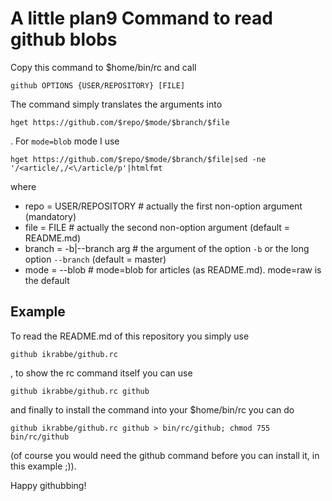 # A little plan9 Command to read github blobs

Copy this command to $home/bin/rc and call

	github OPTIONS {USER/REPOSITORY} [FILE]

The command simply translates the arguments into

	hget https://github.com/$repo/$mode/$branch/$file

. For `mode=blob` mode I use 

	hget https://github.com/$repo/$mode/$branch/$file|sed -ne '/<article/,/<\/article/p'|htmlfmt

where

- repo = USER/REPOSITORY	# actually the first non-option argument (mandatory)
- file = FILE				# actually the second non-option argument (default = README.md)
- branch = -b|--branch arg	# the argument of the option `-b` or the long option `--branch` (default = master)
- mode = --blob			# mode=blob for articles (as README.md). mode=raw is the default

## Example

To read the README.md of this repository you simply use

	github ikrabbe/github.rc

, to show the rc command itself you can use

	github ikrabbe/github.rc github

and finally to install the command into your $home/bin/rc you can do

	github ikrabbe/github.rc github > bin/rc/github; chmod 755 bin/rc/github

(of course you would need the github command before you can install it, in this example ;)).

Happy githubbing!

